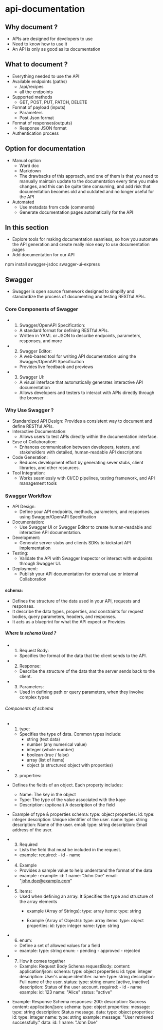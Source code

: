 # api-documentation
## Why document ?
- APIs are designed for developers to use
- Need to know how to use it
- An API is only as good as its documentation

## What to document ?
- Everything needed to use the API
- Available endpoints (paths)
    - /api/recipes 
    - all the endpoints
- Supported methods
    - GET, POST, PUT, PATCH, DELETE
- Format of payload (inputs)
    - Parameters
    - Post Json format
- Format of responses(outputs)
    - Response JSON format
- Authentication process


## Option for documentation
- Manual option
    - Word doc
    - Markdown
    - The drawbacks of this approach, and one of them is that you need to manually maintain update to the documentation every time you make changes, and this can be quite time consuming, and add risk that documentation becomes old and outdated and no longer useful for the API
- Automated
    - Use metadata from code (comments)
    - Generate documentation pages automatically for the API

## In this section
- Explore tools for making documentation seamless, so how you automate the API generation and create really nice easy to use documentation pages
- Add documentation for our API


npm install swagger-jsdoc swagger-ui-express

## Swagger
- Swagger is open source framework designed to simplify and standardize the process of documenting 
and testing RESTful APIs. 

### Core Components of Swagger
- 1) Swagger/OpenAPI Specification:
    - A standard format for defining RESTful APIs.
    - Written in YAML or JSON to describe endpoints, parameters, responses, and more
- 2) Swagger Editor:
    - A web-based tool for writing API documentation using the Swagger/OpenAPI Specification
    - Provides live feedback and previews
- 3) Swagger UI:
    - A visual interface that automatically generates interactive API documentation
    - Allows developers and testers to interact with APIs directly through the browser

### Why Use Swagger ?
- Standardized API Design:
    Provides a consistent way to document and define RESTful APIs.
- Interactive Documentation:
    - Allows users to test APIs directly within the documentation interface.
- Ease of Collaboration: 
    - Enhances communication between developers, testers, and stakeholders with detailed, human-readable API descriptions
- Code Generation:
    - Reduces development effort by generating sever stubs, client libraries, and other resources.
- Tool Integration:
    - Works seamlessly with CI/CD pipelines, testing framework, and API management tools


### Swagger Workflow
- API Design:
    - Define your API endpoints, methods, parameters, and responses using Swagger/OpenAPI Specification
- Documentation:
    - Use Swagger UI or Swagger Editor to create human-readable and interactive API documentation.
- Development:
    - Generate server stubs and clients SDKs to kickstart API implementation
- Testing: 
    - Validate the API with Swagger Inspector or interact with endpoints through Swagger UI.
- Deployment:
    - Publish your API documentation for external use or internal Collaboration

#### schema:
- Defines the structure of the data used in your API, requests and responses.
- It describe the data types, properties, and constraints for request bodies, query parameters, headers, and responses.
- It acts as a blueprint for what the API expect or Provides

##### Where Is schema Used ?
- 1) Request Body:
    - Specifies the format of the data that the client sends to the API.
- 2) Response: 
    - Describe the structure of the data that the server sends back to the client.
- 3) Parameters:
    - Used in defining path or query parameters, when they involve complex types

###### Components of schema 
- 1) type:
    - Specifies the type of data. Common types include:
        - string (text data)
        - number (any numerical value)
        - integer (whole number)
        - boolean (true / false)
        - array (list of items)
        - object (a structured object with properties)
- 2) properties:
- Defines the fields of an object. Each property includes:
    - Name: The key in the object
    - Type: The type of the value associated with the kaye
    - Description: (optional) A description of the field

- Example of type & properties
schema:
  type: object
  properties:
    id:
      type: integer
      description: Unique identifier of the user.
    name:
      type: string
      description: Name of the user.
    email:
      type: string
      description: Email address of the user.

- 3) Required
    - Lists the field that must be included in the request.
    - example:
        required:
             - id
             - name

- 4) Example 
    - Provides a sample value to help understand the format of the data
    - example :
        example:
            id: 1
            name: "John Doe"
            email: "john.doe@example.com"
- 5) Items:
    - Used when defining an array. It Specifies the type and structure of the array elements
        - example (Array of Strings):
            type: array
            items:
                type: string

        - Example (Array of Objects):
            type: array
            items:
                type: object
            properties:
                id:
                    type: integer
                name:
                    type: string


- 6) enum:
    - Define a set of allowed values for a field
    - example:
        type: string
        enum:
            - pending
            - approved
            - rejected

- 7) How it comes together 
    - Example: Request Body Schema
requestBody:
  content:
    application/json:
      schema:
        type: object
        properties:
          id:
            type: integer
            description: User's unique identifier.
          name:
            type: string
            description: Full name of the user.
          status:
            type: string
            enum: [active, inactive]
            description: Status of the user account.
        required:
          - id
          - name
        example:
          id: 123
          name: "Alice"
          status: "active"

- Example: Response Schema
responses:
  200:
    description: Success
    content:
      application/json:
        schema:
          type: object
          properties:
            message:
              type: string
              description: Status message.
            data:
              type: object
              properties:
                id:
                  type: integer
                name:
                  type: string
          example:
            message: "User retrieved successfully."
            data:
              id: 1
              name: "John Doe"
